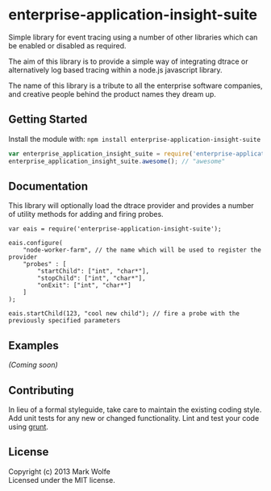 # enterprise-application-insight-suite

Simple library for event tracing using a number of other libraries which can be enabled or disabled as required.

The aim of this library is to provide a simple way of integrating dtrace or alternatively log based tracing within a node.js javascript library.

The name of this library is a tribute to all the enterprise software companies, and creative people behind the product names they dream up.

## Getting Started
Install the module with: `npm install enterprise-application-insight-suite`

```javascript
var enterprise_application_insight_suite = require('enterprise-application-insight-suite');
enterprise_application_insight_suite.awesome(); // "awesome"
```

## Documentation

This library will optionally load the dtrace provider and provides a number of utility methods for adding and firing probes.


```
var eais = require('enterprise-application-insight-suite');

eais.configure(
    "node-worker-farm", // the name which will be used to register the provider
    "probes" : [
        "startChild": ["int", "char*"],
        "stopChild": ["int", "char*"],
        "onExit": ["int", "char*"]
    ]
);

eais.startChild(123, "cool new child"); // fire a probe with the previously specified parameters

```

## Examples
_(Coming soon)_

## Contributing
In lieu of a formal styleguide, take care to maintain the existing coding style. Add unit tests for any new or changed functionality. Lint and test your code using [grunt](https://github.com/gruntjs/grunt).

## License
Copyright (c) 2013 Mark Wolfe  
Licensed under the MIT license.
